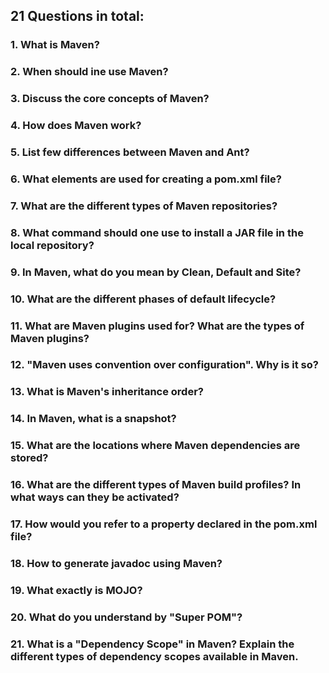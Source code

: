 ## 21 Questions in total:
### 1. What is Maven?

### 2. When should ine use Maven?

### 3. Discuss the core concepts of Maven?

### 4. How does Maven work?

### 5. List few differences between Maven and Ant?

### 6. What elements are used for creating a pom.xml file?

### 7. What are the different types of Maven repositories?

### 8. What command should one use to install a JAR file in the local repository?

### 9. In Maven, what do you mean by Clean, Default and Site?

### 10. What are the different phases of default lifecycle?

### 11. What are Maven plugins used for? What are the types of Maven plugins?

### 12. "Maven uses convention over configuration". Why is it so?

### 13. What is Maven's inheritance order?

### 14. In Maven, what is a snapshot?

### 15. What are the locations where Maven dependencies are stored?

### 16. What are the different types of Maven build profiles? In what ways can they be activated?

### 17. How would you refer to a property declared in the pom.xml file?

### 18. How to generate javadoc using Maven?

### 19. What exactly is MOJO?

### 20. What do you understand by "Super POM"?

### 21. What is a "Dependency Scope" in Maven? Explain the different types of dependency scopes available in Maven.